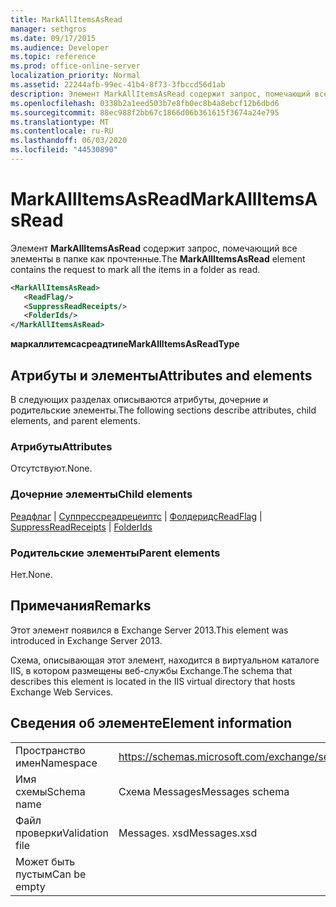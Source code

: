 ```yaml
---
title: MarkAllItemsAsRead
manager: sethgros
ms.date: 09/17/2015
ms.audience: Developer
ms.topic: reference
ms.prod: office-online-server
localization_priority: Normal
ms.assetid: 22244afb-99ec-41b4-8f73-3fbccd56d1ab
description: Элемент MarkAllItemsAsRead содержит запрос, помечающий все элементы в папке как прочтенные.
ms.openlocfilehash: 0338b2a1eed503b7e8fb0ec8b4a8ebcf12b6dbd6
ms.sourcegitcommit: 88ec988f2bb67c1866d06b361615f3674a24e795
ms.translationtype: MT
ms.contentlocale: ru-RU
ms.lasthandoff: 06/03/2020
ms.locfileid: "44530890"
---
```

# <a name="markallitemsasread"></a><span data-ttu-id="f3238-103">MarkAllItemsAsRead</span><span class="sxs-lookup"><span data-stu-id="f3238-103">MarkAllItemsAsRead</span></span>

<span data-ttu-id="f3238-104">Элемент **MarkAllItemsAsRead** содержит запрос, помечающий все элементы в папке как прочтенные.</span><span class="sxs-lookup"><span data-stu-id="f3238-104">The **MarkAllItemsAsRead** element contains the request to mark all the items in a folder as read.</span></span> 
  
```XML
<MarkAllItemsAsRead>
   <ReadFlag/>
   <SuppressReadReceipts/>
   <FolderIds/>
</MarkAllItemsAsRead>
```

 <span data-ttu-id="f3238-105">**маркаллитемсасреадтипе**</span><span class="sxs-lookup"><span data-stu-id="f3238-105">**MarkAllItemsAsReadType**</span></span>
## <a name="attributes-and-elements"></a><span data-ttu-id="f3238-106">Атрибуты и элементы</span><span class="sxs-lookup"><span data-stu-id="f3238-106">Attributes and elements</span></span>

<span data-ttu-id="f3238-107">В следующих разделах описываются атрибуты, дочерние и родительские элементы.</span><span class="sxs-lookup"><span data-stu-id="f3238-107">The following sections describe attributes, child elements, and parent elements.</span></span>
  
### <a name="attributes"></a><span data-ttu-id="f3238-108">Атрибуты</span><span class="sxs-lookup"><span data-stu-id="f3238-108">Attributes</span></span>

<span data-ttu-id="f3238-109">Отсутствуют.</span><span class="sxs-lookup"><span data-stu-id="f3238-109">None.</span></span>
  
### <a name="child-elements"></a><span data-ttu-id="f3238-110">Дочерние элементы</span><span class="sxs-lookup"><span data-stu-id="f3238-110">Child elements</span></span>

<span data-ttu-id="f3238-111">[Реадфлаг](readflag.md)  |  [Суппрессреадрецеиптс](suppressreadreceipts.md)  |  [Фолдеридс](folderids.md)</span><span class="sxs-lookup"><span data-stu-id="f3238-111">[ReadFlag](readflag.md) | [SuppressReadReceipts](suppressreadreceipts.md) | [FolderIds](folderids.md)</span></span>
  
### <a name="parent-elements"></a><span data-ttu-id="f3238-112">Родительские элементы</span><span class="sxs-lookup"><span data-stu-id="f3238-112">Parent elements</span></span>

<span data-ttu-id="f3238-113">Нет.</span><span class="sxs-lookup"><span data-stu-id="f3238-113">None.</span></span>
  
## <a name="remarks"></a><span data-ttu-id="f3238-114">Примечания</span><span class="sxs-lookup"><span data-stu-id="f3238-114">Remarks</span></span>

<span data-ttu-id="f3238-115">Этот элемент появился в Exchange Server 2013.</span><span class="sxs-lookup"><span data-stu-id="f3238-115">This element was introduced in Exchange Server 2013.</span></span>
  
<span data-ttu-id="f3238-116">Схема, описывающая этот элемент, находится в виртуальном каталоге IIS, в котором размещены веб-службы Exchange.</span><span class="sxs-lookup"><span data-stu-id="f3238-116">The schema that describes this element is located in the IIS virtual directory that hosts Exchange Web Services.</span></span>
  
## <a name="element-information"></a><span data-ttu-id="f3238-117">Сведения об элементе</span><span class="sxs-lookup"><span data-stu-id="f3238-117">Element information</span></span>

|||
|:-----|:-----|
|<span data-ttu-id="f3238-118">Пространство имен</span><span class="sxs-lookup"><span data-stu-id="f3238-118">Namespace</span></span>  <br/> |https://schemas.microsoft.com/exchange/services/2006/messages  <br/> |
|<span data-ttu-id="f3238-119">Имя схемы</span><span class="sxs-lookup"><span data-stu-id="f3238-119">Schema name</span></span>  <br/> |<span data-ttu-id="f3238-120">Схема Messages</span><span class="sxs-lookup"><span data-stu-id="f3238-120">Messages schema</span></span>  <br/> |
|<span data-ttu-id="f3238-121">Файл проверки</span><span class="sxs-lookup"><span data-stu-id="f3238-121">Validation file</span></span>  <br/> |<span data-ttu-id="f3238-122">Messages. xsd</span><span class="sxs-lookup"><span data-stu-id="f3238-122">Messages.xsd</span></span>  <br/> |
|<span data-ttu-id="f3238-123">Может быть пустым</span><span class="sxs-lookup"><span data-stu-id="f3238-123">Can be empty</span></span>  <br/> ||
   


